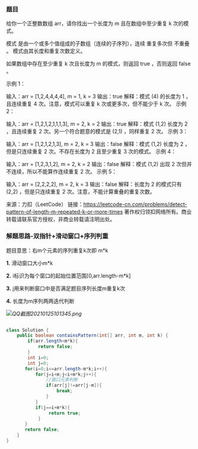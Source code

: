 ### 题目

给你一个正整数数组 arr，请你找出一个长度为 m 且在数组中至少重复 k 次的模式。

模式 是由一个或多个值组成的子数组（连续的子序列），连续 重复多次但 不重叠 。 模式由其长度和重复次数定义。

如果数组中存在至少重复 k 次且长度为 m 的模式，则返回 true ，否则返回  false 。

 

示例 1：

输入：arr = [1,2,4,4,4,4], m = 1, k = 3
输出：true
解释：模式 (4) 的长度为 1 ，且连续重复 4 次。注意，模式可以重复 k 次或更多次，但不能少于 k 次。
示例 2：

输入：arr = [1,2,1,2,1,1,1,3], m = 2, k = 2
输出：true
解释：模式 (1,2) 长度为 2 ，且连续重复 2 次。另一个符合题意的模式是 (2,1) ，同样重复 2 次。
示例 3：

输入：arr = [1,2,1,2,1,3], m = 2, k = 3
输出：false
解释：模式 (1,2) 长度为 2 ，但是只连续重复 2 次。不存在长度为 2 且至少重复 3 次的模式。
示例 4：

输入：arr = [1,2,3,1,2], m = 2, k = 2
输出：false
解释：模式 (1,2) 出现 2 次但并不连续，所以不能算作连续重复 2 次。
示例 5：

输入：arr = [2,2,2,2], m = 2, k = 3
输出：false
解释：长度为 2 的模式只有 (2,2) ，但是只连续重复 2 次。注意，不能计算重叠的重复次数。

来源：力扣（LeetCode）
链接：https://leetcode-cn.com/problems/detect-pattern-of-length-m-repeated-k-or-more-times
著作权归领扣网络所有。商业转载请联系官方授权，非商业转载请注明出处。

### 解题思路-双指针+滑动窗口+序列判重



题目意思：右m个元素的序列重复k次即 m*k



**1.** 滑动窗口大小m*k

**2.** i标识为每个窗口的起始位置范围[0,arr.length-m*k]

**3.** j用来判断窗口中是否满足题目序列长度m重复k次

**4.** 长度为m序列两两迭代判断



*![QQ截图20210125101345.png](https://pic.leetcode-cn.com/1611540842-VghaAU-QQ%E6%88%AA%E5%9B%BE20210125101345.png)*





```java

class Solution {
    public boolean containsPattern(int[] arr, int m, int k) {
        if(arr.length<m*k){
            return false;
        }
        int i=0;
        int j=0;
       for(i=0;i<=arr.length-m*k;i++){
           for(j=i+m;j<i+m*k;j++){
               //窗口元素判断
               if(arr[j]!=arr[j-m]){
                   break;
               }  
           }
           if(j==i+m*k){
                return true;
            }
       }
       return false;
    }
}
```

